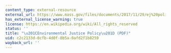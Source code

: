```yaml
---
content_type: external-resource
external_url: https://www.mass.gov/files/documents/2017/11/29/ej%20policy%202002.pdf
has_external_license_warning: true
license: https://en.wikipedia.org/wiki/All_rights_reserved
status: ''
title: "\u201CEnvironmental Justice Policy\u201D (PDF)"
uid: c2c2133d-0cfb-4d0f-8b5a-0afd2f1b8259
wayback_url: ''
---
```

